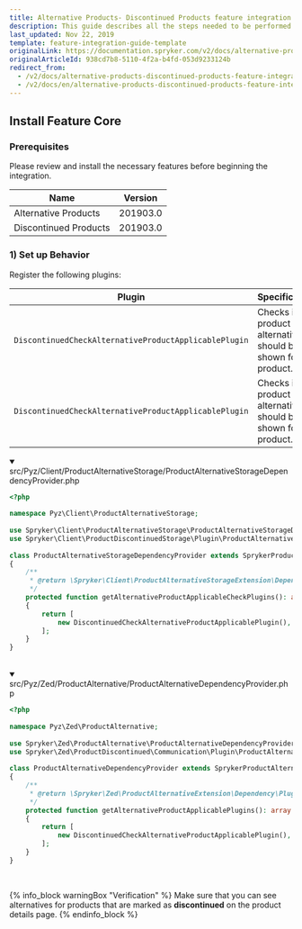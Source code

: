 ```yaml
---
title: Alternative Products- Discontinued Products feature integration
description: This guide describes all the steps needed to be performed in order to integrate the Alternative Products + Discontinued Products features into your project.
last_updated: Nov 22, 2019
template: feature-integration-guide-template
originalLink: https://documentation.spryker.com/v2/docs/alternative-products-discontinued-products-feature-integration
originalArticleId: 938cd7b8-5110-4f2a-b4fd-053d9233124b
redirect_from:
  - /v2/docs/alternative-products-discontinued-products-feature-integration
  - /v2/docs/en/alternative-products-discontinued-products-feature-integration
---
```


## Install Feature Core
### Prerequisites
Please review and install the necessary features before beginning the integration.

| Name | Version |
| --- | --- |
| Alternative Products | 201903.0 |
| Discontinued Products | 201903.0 |

### 1) Set up Behavior
Register the following plugins:

| Plugin | Specification | Prerequisites | Namespace |
| --- | --- | --- | --- |
| `DiscontinuedCheckAlternativeProductApplicablePlugin` | Checks if product alternatives should be shown for the product. | Expects `SKU `and `idProductConcrete` to be set for `ProductViewTransfer`. | `Spryker\Client\ProductDiscontinuedStorage\Plugin\ProductAlternativeStorage` |
| `DiscontinuedCheckAlternativeProductApplicablePlugin` | Checks if product alternatives should be shown for the product. | None | `Spryker\Zed\ProductDiscontinued\Communication\Plugin\ProductAlternative` |

<details open>
<summary markdown='span'>src/Pyz/Client/ProductAlternativeStorage/ProductAlternativeStorageDependencyProvider.php</summary>

```php
<?php
 
namespace Pyz\Client\ProductAlternativeStorage;
 
use Spryker\Client\ProductAlternativeStorage\ProductAlternativeStorageDependencyProvider as SprykerProductAlternativeStorageDependencyProvider;
use Spryker\Client\ProductDiscontinuedStorage\Plugin\ProductAlternativeStorage\DiscontinuedCheckAlternativeProductApplicablePlugin;
 
class ProductAlternativeStorageDependencyProvider extends SprykerProductAlternativeStorageDependencyProvider
{
    /**
     * @return \Spryker\Client\ProductAlternativeStorageExtension\Dependency\Plugin\AlternativeProductApplicablePluginInterface[]
     */
    protected function getAlternativeProductApplicableCheckPlugins(): array
    {
        return [
            new DiscontinuedCheckAlternativeProductApplicablePlugin(),
        ];
    }
}
```
<br>
</details>

<details open>
<summary markdown='span'>src/Pyz/Zed/ProductAlternative/ProductAlternativeDependencyProvider.php</summary>

```php
<?php
 
namespace Pyz\Zed\ProductAlternative;
 
use Spryker\Zed\ProductAlternative\ProductAlternativeDependencyProvider as SprykerProductAlternativeDependencyProvider;
use Spryker\Zed\ProductDiscontinued\Communication\Plugin\ProductAlternative\DiscontinuedCheckAlternativeProductApplicablePlugin;
 
class ProductAlternativeDependencyProvider extends SprykerProductAlternativeDependencyProvider
{
    /**
     * @return \Spryker\Zed\ProductAlternativeExtension\Dependency\Plugin\AlternativeProductApplicablePluginInterface[]
     */
    protected function getAlternativeProductApplicablePlugins(): array
    {
        return [
            new DiscontinuedCheckAlternativeProductApplicablePlugin(), #ProductDiscontinuedFeature
        ];
    }
}
```
<br>
</details>

{% info_block warningBox "Verification" %}
Make sure that you can see alternatives for products that are marked as **discontinued** on the product details page.
{% endinfo_block %}
